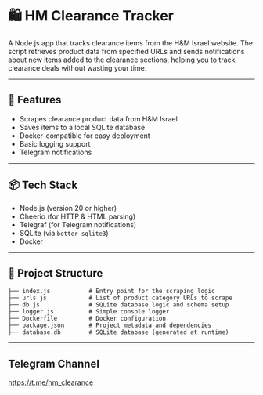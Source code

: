 # 🛍️ HM Clearance Tracker
A Node.js app that tracks clearance items from the H&M Israel website. 
The script retrieves product data from specified URLs and sends notifications about new items added to the clearance sections, 
helping you to track clearance deals without wasting your time.

---

## 🚀 Features
- Scrapes clearance product data from H&M Israel
- Saves items to a local SQLite database 
- Docker-compatible for easy deployment
- Basic logging support
- Telegram notifications

---

## 📦 Tech Stack
- Node.js (version 20 or higher)
- Cheerio (for HTTP & HTML parsing)
- Telegraf (for Telegram notifications)
- SQLite (via `better-sqlite3`)
- Docker

---

## 📁 Project Structure
```
├── index.js           # Entry point for the scraping logic
├── urls.js            # List of product category URLs to scrape
├── db.js              # SQLite database logic and schema setup
├── logger.js          # Simple console logger
├── Dockerfile         # Docker configuration
├── package.json       # Project metadata and dependencies
├── database.db        # SQLite database (generated at runtime)
```
---

## Telegram Channel 
https://t.me/hm_clearance
